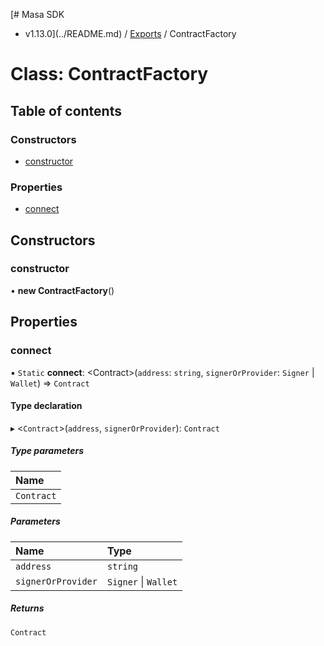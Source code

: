 [# Masa SDK
 - v1.13.0](../README.md) / [Exports](../modules.md) / ContractFactory

# Class: ContractFactory

## Table of contents

### Constructors

- [constructor](ContractFactory.md#constructor)

### Properties

- [connect](ContractFactory.md#connect)

## Constructors

### constructor

• **new ContractFactory**()

## Properties

### connect

▪ `Static` **connect**: <Contract\>(`address`: `string`, `signerOrProvider`: `Signer` \| `Wallet`) => `Contract`

#### Type declaration

▸ <`Contract`\>(`address`, `signerOrProvider`): `Contract`

##### Type parameters

| Name |
| :------ |
| `Contract` |

##### Parameters

| Name | Type |
| :------ | :------ |
| `address` | `string` |
| `signerOrProvider` | `Signer` \| `Wallet` |

##### Returns

`Contract`
